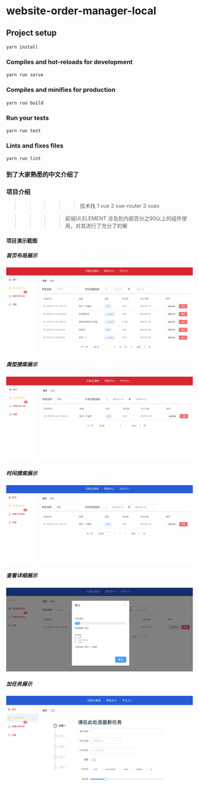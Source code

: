 # website-order-manager-local

## Project setup
```
yarn install
```

### Compiles and hot-reloads for development
```
yarn run serve
```

### Compiles and minifies for production
```
yarn run build
```

### Run your tests
```
yarn run test
```

### Lints and fixes files
```
yarn run lint
```

### 到了大家熟悉的中文介绍了

### 项目介绍 
>>>>> 技术栈
> 1 vue
> 2 vue-router
> 3 vuex

>>>> 前端UI,ELEMENT
>>>> 涉及到内部百分之90以上的组件使用，对其进行了充分了的解

#### 项目演示截图

##### 首页布局展示
![首页布局](https://github.com/BetaLeev/readme-project-gif/blob/master/website-order-manager-img/1.png)

##### 类型搜索展示
![类型搜索](https://github.com/BetaLeev/readme-project-gif/blob/master/website-order-manager-img/2.png)

##### 时间搜索展示
![时间搜索](https://github.com/BetaLeev/readme-project-gif/blob/master/website-order-manager-img/3.png)

##### 查看详细展示
![查看详细](https://github.com/BetaLeev/readme-project-gif/blob/master/website-order-manager-img/4.png)

##### 加任务展示
![添加任务](https://github.com/BetaLeev/readme-project-gif/blob/master/website-order-manager-img/5.png)

